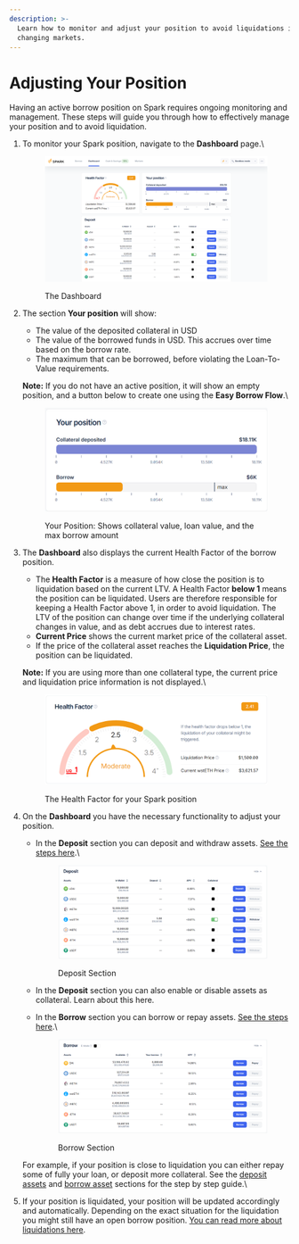 ```yaml
---
description: >-
  Learn how to monitor and adjust your position to avoid liquidations in
  changing markets.
---
```


# Adjusting Your Position

Having an active borrow position on Spark requires ongoing monitoring and management. These steps will guide you through how to effectively manage your position and to avoid liquidation.

1.  To monitor your Spark position, navigate to the **Dashboard** page.\


    <figure><img src="../../.gitbook/assets/dashboard-overview (1).png" alt=""><figcaption><p>The Dashboard</p></figcaption></figure>


2.  The section **Your position** will show:

    * The value of the deposited collateral in USD
    * The value of the borrowed funds in USD. This accrues over time based on the borrow rate.
    * The maximum that can be borrowed, before violating the Loan-To-Value requirements.

    **Note:** If you do not have an active position, it will show an empty position, and a button below to create one using the **Easy Borrow Flow**.\


    <figure><img src="../../.gitbook/assets/your-position.png" alt=""><figcaption><p>Your Position: Shows collateral value, loan value, and the max borrow amount</p></figcaption></figure>


3.  The **Dashboard** also displays the current Health Factor of the borrow position.

    * The **Health Factor** is a measure of how close the position is to liquidation based on the current LTV. A Health Factor **below 1** means the position can be liquidated. Users are therefore responsible for keeping a Health Factor above 1, in order to avoid liquidation. The LTV of the position can change over time if the underlying collateral changes in value, and as debt accrues due to interest rates.
    * **Current Price** shows the current market price of the collateral asset.
    * If the price of the collateral asset reaches the **Liquidation Price**, the position can be liquidated.

    **Note:** If you are using more than one collateral type, the current price and liquidation price information is not displayed.\


    <figure><img src="../../.gitbook/assets/health-factor (1).png" alt=""><figcaption><p>The Health Factor for your Spark position</p></figcaption></figure>


4.  On the **Dashboard** you have the necessary functionality to adjust your position.

    *   In the **Deposit** section you can deposit and withdraw assets. [See the steps here](deposit-assets.md).\


        <figure><img src="../../.gitbook/assets/deposit-section.png" alt=""><figcaption><p>Deposit Section</p></figcaption></figure>
    * In the **Deposit** section you can also enable or disable assets as collateral. Learn about this here.
    *   In the **Borrow** section you can borrow or repay assets. [See the steps here](borrow-assets.md).\


        <figure><img src="../../.gitbook/assets/borrow-section.png" alt=""><figcaption><p>Borrow Section</p></figcaption></figure>



    For example, if your position is close to liquidation you can either repay some of fully your loan, or deposit more collateral. See the [deposit assets](deposit-assets.md) and [borrow asset](borrow-assets.md) sections for the step by step guide.\

5. If your position is liquidated, your position will be updated accordingly and automatically. Depending on the exact situation for the liquidation you might still have an open borrow position. [You can read more about liquidations here](../../defi-infrastructure/sparklend/liquidations.md).
